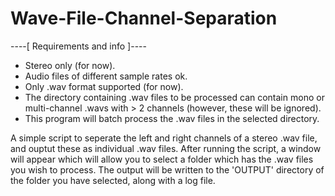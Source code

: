 # Wave-File-Channel-Separation

----[ Requirements and info ]----  

- Stereo only (for now).
- Audio files of different sample rates ok.
- Only .wav format supported (for now).
- The directory containing .wav files to be processed can contain mono or multi-channel .wavs with > 2 channels (however, these will be ignored).
- This program will batch process the .wav files in the selected directory.

A simple script to seperate the left and right channels of a stereo .wav file, and ouptut these as individual .wav files. After running the script, a window will appear which will allow you to select a folder which has the .wav files you wish to process. The output will be written to the 'OUTPUT' directory of the folder you have selected, along with a log file. 
